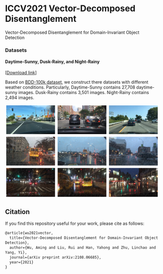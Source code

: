 # ICCV2021 Vector-Decomposed Disentanglement
Vector-Decomposed Disentanglement for Domain-Invariant Object Detection

### Datasets

#### Daytime-Sunny, Dusk-Rainy, and Night-Rainy

[[Download link](https://1drv.ms/u/s!Aj36fTfndfoAgkgoOBNOruhwdPls?e=U6AGWP)]

Based on [BDD-100k dataset](https://bdd-data.berkeley.edu), we construct there datasets with different weather conditions. Particularly, Daytime-Sunny contains 27,708 daytime-sunny images. Dusk-Rainy contains 3,501 images. Night-Rainy contains 2,494 images.

![shapenet_illuminants](images/aweather.png)

## Citation

If you find this repository useful for your work, please cite as follows:

```
@article{wu2021vector,
  title={Vector-Decomposed Disentanglement for Domain-Invariant Object Detection},
  author={Wu, Aming and Liu, Rui and Han, Yahong and Zhu, Linchao and Yang, Yi},
  journal={arXiv preprint arXiv:2108.06685},
  year={2021}
}

```
